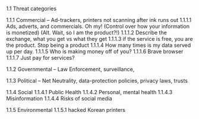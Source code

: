 1.1	Threat categories

1.1.1	Commercial – Ad-trackers, printers not scanning after ink runs out
1.1.1.1	Ads, adverts, and commercials. Oh my! (Control over how your information is monetized) (Alt. Wait, so I am the product?!)
1.1.1.2	Describe the exchange, what you get vs what they get
1.1.1.3	if the service is free, you are the product. Stop being a product
1.1.1.4	How many times is my data served up per day.
1.1.1.5	Who is making money off of you?
1.1.1.6	Brave browser
1.1.1.7	Just pay for services?

1.1.2	Governmental – Law Enforcement, surveillance, 

1.1.3	Political – Net Neutrality, data-protection policies, privacy laws, trusts

1.1.4	Social
1.1.4.1	Public Health
1.1.4.2	Personal, mental health
1.1.4.3	Misinformation 
1.1.4.4	Risks of social media

1.1.5	Environmental
1.1.5.1	hacked Korean printers 
